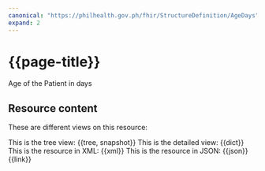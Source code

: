 ```yaml
---
canonical: "https://philhealth.gov.ph/fhir/StructureDefinition/AgeDays"
expand: 2
---
```


# {{page-title}}

Age of the Patient in days

## Resource content

These are different views on this resource:

<tabs>
<tab title="Overview">
	This is the tree view:
	{{tree, snapshot}}
</tab>
<tab title="Detailed view">
	This is the detailed view:
	{{dict}}
</tab>
<tab title="XML">
	This is the resource in XML:
	{{xml}}	
</tab>
<tab title="JSON">
	This is the resource in JSON:
	{{json}}
</tab>
<tab title="Link">
	{{link}}
</tab>
</tabs>




